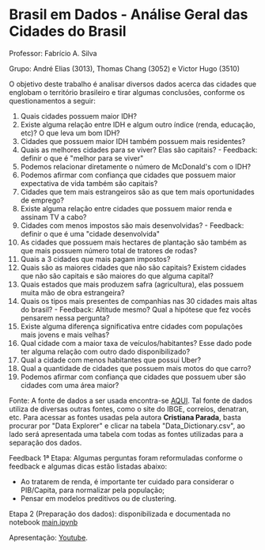 # Brasil em Dados - Análise Geral das Cidades do Brasil
Professor: Fabrício A. Silva

Grupo: André Elias (3013), Thomas Chang (3052) e Victor Hugo (3510)



O objetivo deste trabalho é analisar diversos dados acerca das cidades que englobam o território brasileiro e tirar algumas conclusões, conforme os questionamentos a seguir:



1. Quais cidades possuem maior IDH?
2. Existe alguma relação entre IDH e algum outro índice (renda, educação, etc)? O que leva um bom IDH?
4. Cidades que possuem maior IDH também  possuem mais residentes?
5. Quais as melhores cidades para se viver? Elas são capitais? - Feedback: definir o que é "melhor para se viver"
6. Podemos relacionar diretamente o número de McDonald's com o IDH?
7. Podemos afirmar com confiança que cidades que possuem maior expectativa de vida também são capitais?
8. Cidades que tem mais estrangeiros são as que tem mais oportunidades de emprego?
9. Existe alguma relação entre cidades que possuem maior renda e assinam TV a cabo?
10. Cidades com menos impostos são mais desenvolvidas? - Feedback: definir o que é uma "cidade desenvolvida"
11. As cidades que possuem mais hectares de plantação são também as que mais possuem número total de tratores de rodas?
12. Quais a 3 cidades que mais pagam impostos?
13. Quais são as maiores cidades que não são capitais? Existem cidades que não são capitais e são maiores do que alguma capital?
14. Quais estados que mais produzem safra (agricultura), elas possuem muita mão de obra estrangeira?
15. Quais os tipos mais presentes de companhias nas 30 cidades mais altas do brasil? - Feedback: Altitude mesmo? Qual a hipótese que fez vocês pensarem nessa pergunta?
16. Existe alguma diferença significativa entre cidades com populações mais jovens e mais velhas?
17. Qual cidade com a maior taxa de veículos/habitantes? Esse dado pode ter alguma relação com outro dado disponibilizado?
18. Qual a cidade com menos habitantes que possui Uber?
19. Qual a quantidade de cidades que possuem mais motos do que carro?
20. Podemos afirmar com confiança que cidades que possuem uber são cidades com uma área maior?



Fonte: A fonte de dados a ser usada encontra-se [AQUI](https://www.kaggle.com/crisparada/brazilian-cities). Tal fonte de dados utiliza de diversas outras fontes, como o site do IBGE, correios, denatran, etc. Para acessar as fontes usadas pela autora **Cristiana Parada**, basta procurar por "Data Explorer" e clicar na tabela "Data_Dictionary.csv", ao lado será apresentada uma tabela com todas as fontes utilizadas para a separação dos dados.



Feedback 1ª Etapa: Algumas perguntas foram reformuladas conforme o feedback e algumas dicas estão listadas abaixo:

- Ao tratarem de renda, é importante ter cuidado para considerar o PIB/Capita, para normalizar pela população;
- Pensar em modelos preditivos ou de clustering.



Etapa 2 (Preparação dos dados): disponibilizada e documentada no notebook [main.ipynb](https://github.com/vhvictorhugo/brasil_em_dados/blob/main/main.ipynb)



Apresentação: [Youtube](https://youtu.be/K3LDg77-GKs).
